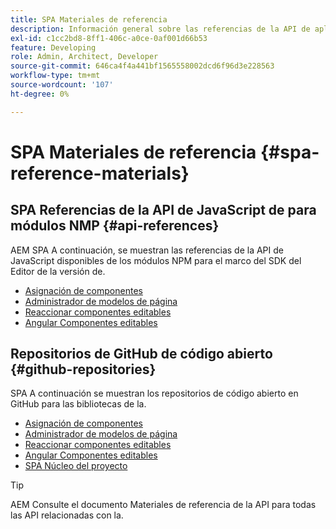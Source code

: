 ```yaml
---
title: SPA Materiales de referencia
description: Información general sobre las referencias de la API de aplicaciones de una sola página y los repositorios de código fuente
exl-id: c1cc2bd8-8ff1-406c-a0ce-0af001d66b53
feature: Developing
role: Admin, Architect, Developer
source-git-commit: 646ca4f4a441bf1565558002dcd6f96d3e228563
workflow-type: tm+mt
source-wordcount: '107'
ht-degree: 0%

---
```


# SPA Materiales de referencia {#spa-reference-materials}

## SPA Referencias de la API de JavaScript de para módulos NMP {#api-references}

AEM SPA A continuación, se muestran las referencias de la API de JavaScript disponibles de los módulos NPM para el marco del SDK del Editor de la versión de.

* [Asignación de componentes](https://www.npmjs.com/package/@adobe/aem-spa-component-mapping)
* [Administrador de modelos de página](https://www.npmjs.com/package/@adobe/aem-spa-model-manager)
* [Reaccionar componentes editables](https://www.npmjs.com/package/@adobe/aem-react-editable-components)
* [Angular Componentes editables](https://www.npmjs.com/package/@adobe/aem-angular-editable-components)

## Repositorios de GitHub de código abierto {#github-repositories}

SPA A continuación se muestran los repositorios de código abierto en GitHub para las bibliotecas de la.

* [Asignación de componentes](https://github.com/adobe/aem-spa-component-mapping)
* [Administrador de modelos de página](https://github.com/adobe/aem-spa-page-model-manager)
* [Reaccionar componentes editables](https://github.com/adobe/aem-react-editable-components)
* [Angular Componentes editables](https://github.com/adobe/aem-angular-editable-components)
* [SPA Núcleo del proyecto](https://github.com/adobe/aem-spa-project-core)

>[!TIP]
>
>AEM Consulte el documento Materiales de referencia de la API para todas las API relacionadas con la.
